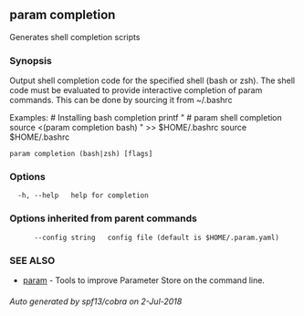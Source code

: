## param completion

Generates shell completion scripts

### Synopsis

Output shell completion code for the specified shell (bash or zsh).
The shell code must be evaluated to provide interactive completion of param commands.
This can be done by sourcing it from ~/.bashrc

Examples:
    # Installing bash completion
    printf "
    # param shell completion
    source <(param completion bash)
    " >> $HOME/.bashrc
    source $HOME/.bashrc

```
param completion (bash|zsh) [flags]
```

### Options

```
  -h, --help   help for completion
```

### Options inherited from parent commands

```
      --config string   config file (default is $HOME/.param.yaml)
```

### SEE ALSO

* [param](param.md)	 - Tools to improve Parameter Store on the command line.

###### Auto generated by spf13/cobra on 2-Jul-2018
